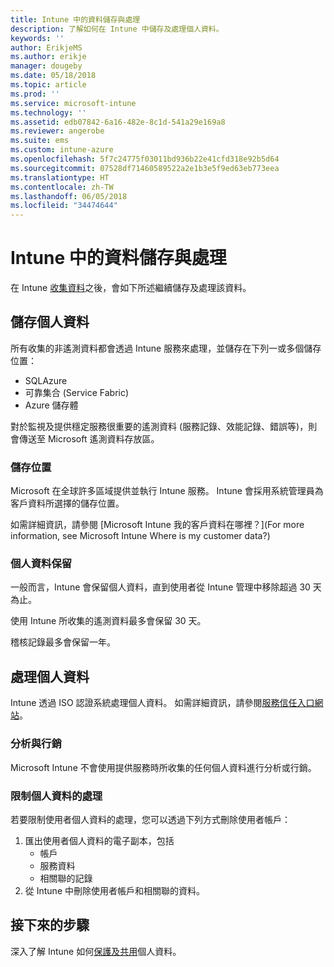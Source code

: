 ```yaml
---
title: Intune 中的資料儲存與處理
description: 了解如何在 Intune 中儲存及處理個人資料。
keywords: ''
author: ErikjeMS
ms.author: erikje
manager: dougeby
ms.date: 05/18/2018
ms.topic: article
ms.prod: ''
ms.service: microsoft-intune
ms.technology: ''
ms.assetid: edb07842-6a16-482e-8c1d-541a29e169a8
ms.reviewer: angerobe
ms.suite: ems
ms.custom: intune-azure
ms.openlocfilehash: 5f7c24775f03011bd936b22e41cfd318e92b5d64
ms.sourcegitcommit: 07528df71460589522a2e1b3e5f9ed63eb773eea
ms.translationtype: HT
ms.contentlocale: zh-TW
ms.lasthandoff: 06/05/2018
ms.locfileid: "34474644"
---
```

# <a name="data-storage-and-processing-in-intune"></a>Intune 中的資料儲存與處理

在 Intune [收集資料](privacy-data-collect.md)之後，會如下所述繼續儲存及處理該資料。

## <a name="storing-personal-data"></a>儲存個人資料

所有收集的非遙測資料都會透過 Intune 服務來處理，並儲存在下列一或多個儲存位置： 

- SQLAzure 
- 可靠集合 (Service Fabric)  
- Azure 儲存體 

對於監視及提供穩定服務很重要的遙測資料 (服務記錄、效能記錄、錯誤等)，則會傳送至 Microsoft 遙測資料存放區。

### <a name="storage-locations"></a>儲存位置

Microsoft 在全球許多區域提供並執行 Intune 服務。 Intune 會採用系統管理員為客戶資料所選擇的儲存位置。

如需詳細資訊，請參閱 [Microsoft Intune 我的客戶資料在哪裡？](For more information, see Microsoft Intune Where is my customer data?)

### <a name="personal-data-retention"></a>個人資料保留

一般而言，Intune 會保留個人資料，直到使用者從 Intune 管理中移除超過 30 天為止。

使用 Intune 所收集的遙測資料最多會保留 30 天。

稽核記錄最多會保留一年。

## <a name="processing-personal-data"></a>處理個人資料

Intune 透過 ISO 認證系統處理個人資料。 如需詳細資訊，請參閱[服務信任入口網站](https://www.microsoft.com/en-us/TrustCenter/stp)。

### <a name="profiling-and-marketing"></a>分析與行銷

Microsoft Intune 不會使用提供服務時所收集的任何個人資料進行分析或行銷。 

### <a name="restrict-processing-of-personal-data"></a>限制個人資料的處理

若要限制使用者個人資料的處理，您可以透過下列方式刪除使用者帳戶：
1. 匯出使用者個人資料的電子副本，包括
    - 帳戶
    - 服務資料
    - 相關聯的記錄
2. 從 Intune 中刪除使用者帳戶和相關聯的資料。

## <a name="next-steps"></a>接下來的步驟

深入了解 Intune 如何[保護及共用](privacy-data-secure-share.md)個人資料。 